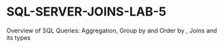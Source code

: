 # SQL-SERVER-JOINS-LAB-5
Overview of SQL Queries: Aggregation, Group by and Order by , Joins and its types 

